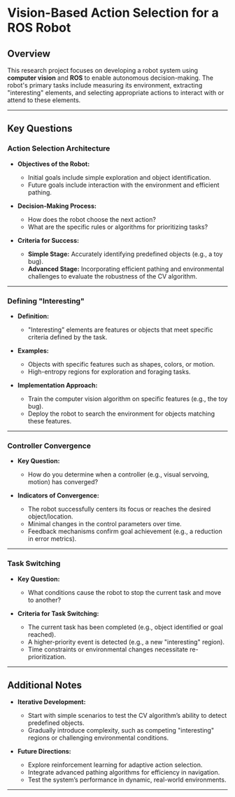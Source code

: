 # Vision-Based Action Selection for a ROS Robot

## Overview
This research project focuses on developing a robot system using **computer vision** and **ROS** to enable autonomous decision-making. The robot's primary tasks include measuring its environment, extracting "interesting" elements, and selecting appropriate actions to interact with or attend to these elements.

---

## Key Questions

### Action Selection Architecture

- **Objectives of the Robot:**
  - Initial goals include simple exploration and object identification.
  - Future goals include interaction with the environment and efficient pathing.

- **Decision-Making Process:**
  - How does the robot choose the next action?
  - What are the specific rules or algorithms for prioritizing tasks?

- **Criteria for Success:**
  - **Simple Stage:** Accurately identifying predefined objects (e.g., a toy bug).
  - **Advanced Stage:** Incorporating efficient pathing and environmental challenges to evaluate the robustness of the CV algorithm.

---

### Defining "Interesting"

- **Definition:**
  - "Interesting" elements are features or objects that meet specific criteria defined by the task.
  
- **Examples:**
  - Objects with specific features such as shapes, colors, or motion.
  - High-entropy regions for exploration and foraging tasks.

- **Implementation Approach:**
  - Train the computer vision algorithm on specific features (e.g., the toy bug).
  - Deploy the robot to search the environment for objects matching these features.

---

### Controller Convergence

- **Key Question:**
  - How do you determine when a controller (e.g., visual servoing, motion) has converged?

- **Indicators of Convergence:**
  - The robot successfully centers its focus or reaches the desired object/location.
  - Minimal changes in the control parameters over time.
  - Feedback mechanisms confirm goal achievement (e.g., a reduction in error metrics).

---

### Task Switching

- **Key Question:**
  - What conditions cause the robot to stop the current task and move to another?

- **Criteria for Task Switching:**
  - The current task has been completed (e.g., object identified or goal reached).
  - A higher-priority event is detected (e.g., a new "interesting" region).
  - Time constraints or environmental changes necessitate re-prioritization.

---

## Additional Notes

- **Iterative Development:**
  - Start with simple scenarios to test the CV algorithm’s ability to detect predefined objects.
  - Gradually introduce complexity, such as competing "interesting" regions or challenging environmental conditions.

- **Future Directions:**
  - Explore reinforcement learning for adaptive action selection.
  - Integrate advanced pathing algorithms for efficiency in navigation.
  - Test the system’s performance in dynamic, real-world environments.

---

